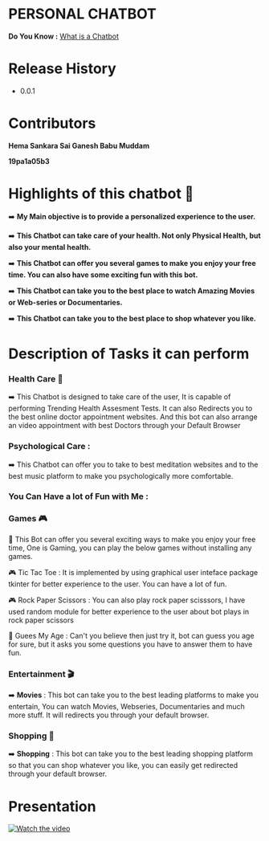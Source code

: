 # PERSONAL CHATBOT

**Do You Know :** [What is a Chatbot](https://en.wikipedia.org/wiki/Chatbot "What is a Chatbot") 

# Release History
- 0.0.1

# Contributors

**Hema Sankara Sai Ganesh Babu Muddam**

**19pa1a05b3**

# Highlights of this chatbot :dart:

:arrow_right:  **My Main objective is to provide a personalized experience to the user.**

:arrow_right:  **This Chatbot can take care of your health. Not only Physical Health, but also your mental health.**

:arrow_right:  **This Chatbot can offer you several games to make you enjoy your free time. You can also have some exciting fun with this bot.**

:arrow_right:  **This Chatbot can take you to the best place to watch Amazing Movies or Web-series or Documentaries.**

:arrow_right:  **This Chatbot can take you to the best place to shop whatever you like.**

# Description of Tasks it can perform

### Health Care :hospital:
:arrow_right:  This Chatbot is designed to take care of the user, It is capable of performing Trending Health Assesment Tests. It can also Redirects you to the best online doctor appointment websites. And this bot can also arrange an video appointment with best Doctors through your Default Browser

### Psychological Care :
:arrow_right: This Chatbot can offer you to take to best meditation websites and to the best music platform to make you psychologically more comfortable.

### You Can Have a lot of Fun with Me :

### Games :video_game:

:diamond_shape_with_a_dot_inside: This Bot can offer you several exciting ways to make you enjoy your free time, One is Gaming, you can play the below games without installing any games.

:video_game: Tic Tac Toe : It is implemented by using graphical user inteface package tkinter for better experience to the user. You can have a lot of fun.

:video_game: Rock Paper Scissors : You can also play rock paper scisssors, I have used random module for better experience to the user about bot plays in rock paper scissors

:thought_balloon: Guees My Age : Can't you believe then just try it, bot can guess you age for sure, but it asks you some questions you have to answer them to have fun.

### Entertainment :clapper:

:arrow_right: **Movies** : This bot can take you to the best leading platforms to make you entertain, You can watch Movies, Webseries, Documentaries and much more stuff. It will redirects you through your default browser.

### Shopping :handbag:

:arrow_right: **Shopping** : This bot can take you to the  best leading shopping platform so that you can shop whatever you like, you can easily get redirected through your default browser.


# Presentation

[![Watch the video](https://i.imgur.com/vKb2F1B.png)](https://youtu.be/tdTst3M0U_E)


